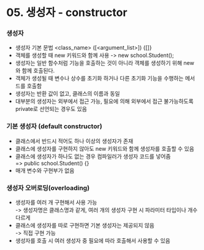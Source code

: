 # 05. 생성자 - constructor

### 생성자
* 생성자 기본 문법 <class_name> ([<argument_list>]) {[<statements>]}
* 객체를 생성할 때 new 키워드와 함께 사용 -> new school.Student();
* 생성자는 일반 함수처럼 기능을 호출하는 것이 아니라 객체를 생성하기 위해 new 와 함께 호출된다.
* 객체가 생성될 때 변수나 상수를 초기화 하거나 다른 초기화 기능을 수행하는 메서드를 호출함
* 생성자는 반환 값이 없고, 클래스의 이름과 동일
* 대부분의 생성자는 외부에서 접근 가능, 필요에 의해 외부에서 접근 불가능하도록 private로 선언되는 경우도 있음

### 기본 생성자 (default constructor)
* 클래스에서 반드시 적어도 하나 이상의 생성자가 존재
* 클래스에 생성자를 구현하지 않아도 new 키워드와 함께 생성자를 호출할 수 있음
* 클래스에 생성자가 하나도 없는 경우 컴파일러가 생성자 코드를 넣어줌<br/>
  => public school.Student() {}
* 매개 변수와 구현부가 없음

### 생성자 오버로딩(overloading)
* 생성자를 여러 개 구현해서 사용 가능<br/>
  -> 생성자명은 클래스명과 같게, 여러 개의 생성자 구현 시 파라미터 타입이나 개수 다르게
* 클래스에 생성자를 따로 구현하면 기본 생성자는 제공되지 않음<br/>
  -> 직접 구현 가능
* 생성자를 호출 시 여러 생성자 중 필요에 따라 호출해서 사용할 수 있음

